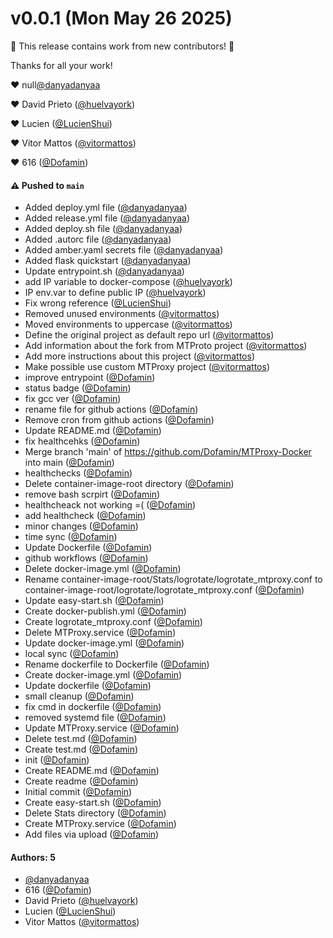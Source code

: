 # v0.0.1 (Mon May 26 2025)

:tada: This release contains work from new contributors! :tada:

Thanks for all your work!

:heart: null[@danyadanyaa](https://github.com/danyadanyaa)

:heart: David Prieto ([@huelvayork](https://github.com/huelvayork))

:heart: Lucien ([@LucienShui](https://github.com/LucienShui))

:heart: Vitor Mattos ([@vitormattos](https://github.com/vitormattos))

:heart: 616 ([@Dofamin](https://github.com/Dofamin))

#### ⚠️ Pushed to `main`

- Added deploy.yml file ([@danyadanyaa](https://github.com/danyadanyaa))
- Added release.yml file ([@danyadanyaa](https://github.com/danyadanyaa))
- Added deploy.sh file ([@danyadanyaa](https://github.com/danyadanyaa))
- Added .autorc file ([@danyadanyaa](https://github.com/danyadanyaa))
- Added amber.yaml secrets file ([@danyadanyaa](https://github.com/danyadanyaa))
- Added flask quickstart ([@danyadanyaa](https://github.com/danyadanyaa))
- Update entrypoint.sh ([@danyadanyaa](https://github.com/danyadanyaa))
- add IP variable to docker-compose ([@huelvayork](https://github.com/huelvayork))
- IP env.var to define public IP ([@huelvayork](https://github.com/huelvayork))
- Fix wrong reference ([@LucienShui](https://github.com/LucienShui))
- Removed unused environments ([@vitormattos](https://github.com/vitormattos))
- Moved environments to uppercase ([@vitormattos](https://github.com/vitormattos))
- Define the original project as default repo url ([@vitormattos](https://github.com/vitormattos))
- Add information about the fork from MTProto project ([@vitormattos](https://github.com/vitormattos))
- Add more instructions about this project ([@vitormattos](https://github.com/vitormattos))
- Make possible use custom MTProxy project ([@vitormattos](https://github.com/vitormattos))
- improve entrypoint ([@Dofamin](https://github.com/Dofamin))
- status badge ([@Dofamin](https://github.com/Dofamin))
- fix gcc ver ([@Dofamin](https://github.com/Dofamin))
- rename file for github actions ([@Dofamin](https://github.com/Dofamin))
- Remove cron from github actions ([@Dofamin](https://github.com/Dofamin))
- Update README.md ([@Dofamin](https://github.com/Dofamin))
- fix healthcehks ([@Dofamin](https://github.com/Dofamin))
- Merge branch 'main' of https://github.com/Dofamin/MTProxy-Docker into main ([@Dofamin](https://github.com/Dofamin))
- healthchecks ([@Dofamin](https://github.com/Dofamin))
- Delete container-image-root directory ([@Dofamin](https://github.com/Dofamin))
- remove bash scrpirt ([@Dofamin](https://github.com/Dofamin))
- healthcheack not working =( ([@Dofamin](https://github.com/Dofamin))
- add healthcheck ([@Dofamin](https://github.com/Dofamin))
- minor changes ([@Dofamin](https://github.com/Dofamin))
- time sync ([@Dofamin](https://github.com/Dofamin))
- Update Dockerfile ([@Dofamin](https://github.com/Dofamin))
- github workflows ([@Dofamin](https://github.com/Dofamin))
- Delete docker-image.yml ([@Dofamin](https://github.com/Dofamin))
- Rename container-image-root/Stats/logrotate/logrotate_mtproxy.conf to container-image-root/logrotate/logrotate_mtproxy.conf ([@Dofamin](https://github.com/Dofamin))
- Update easy-start.sh ([@Dofamin](https://github.com/Dofamin))
- Create docker-publish.yml ([@Dofamin](https://github.com/Dofamin))
- Create logrotate_mtproxy.conf ([@Dofamin](https://github.com/Dofamin))
- Delete MTProxy.service ([@Dofamin](https://github.com/Dofamin))
- Update docker-image.yml ([@Dofamin](https://github.com/Dofamin))
- local sync ([@Dofamin](https://github.com/Dofamin))
- Rename dockerfile to Dockerfile ([@Dofamin](https://github.com/Dofamin))
- Create docker-image.yml ([@Dofamin](https://github.com/Dofamin))
- Update dockerfile ([@Dofamin](https://github.com/Dofamin))
- small cleanup ([@Dofamin](https://github.com/Dofamin))
- fix cmd in dockerfile ([@Dofamin](https://github.com/Dofamin))
- removed systemd file ([@Dofamin](https://github.com/Dofamin))
- Update MTProxy.service ([@Dofamin](https://github.com/Dofamin))
- Delete test.md ([@Dofamin](https://github.com/Dofamin))
- Create test.md ([@Dofamin](https://github.com/Dofamin))
- init ([@Dofamin](https://github.com/Dofamin))
- Create README.md ([@Dofamin](https://github.com/Dofamin))
- Create readme ([@Dofamin](https://github.com/Dofamin))
- Initial commit ([@Dofamin](https://github.com/Dofamin))
- Create easy-start.sh ([@Dofamin](https://github.com/Dofamin))
- Delete Stats directory ([@Dofamin](https://github.com/Dofamin))
- Create MTProxy.service ([@Dofamin](https://github.com/Dofamin))
- Add files via upload ([@Dofamin](https://github.com/Dofamin))

#### Authors: 5

- [@danyadanyaa](https://github.com/danyadanyaa)
- 616 ([@Dofamin](https://github.com/Dofamin))
- David Prieto ([@huelvayork](https://github.com/huelvayork))
- Lucien ([@LucienShui](https://github.com/LucienShui))
- Vitor Mattos ([@vitormattos](https://github.com/vitormattos))
